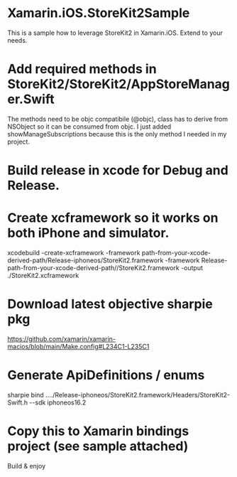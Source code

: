 # Xamarin.iOS.StoreKit2Sample
This is a sample how to leverage StoreKit2 in Xamarin.iOS. Extend to your needs.

# Add required methods in StoreKit2/StoreKit2/AppStoreManager.Swift
The methods need to be objc compatibile (@objc), class has to derive from NSObject so it can be consumed from objc.
I just added showManageSubscriptions because this is the only method I needed in my project.


# Build release in xcode for Debug and Release.

# Create xcframework so it works on both iPhone and simulator.

xcodebuild -create-xcframework -framework path-from-your-xcode-derived-path/Release-iphoneos/StoreKit2.framework -framework Release-path-from-your-xcode-derived-path//StoreKit2.framework -output ./StoreKit2.xcframework

# Download latest objective sharpie pkg

https://github.com/xamarin/xamarin-macios/blob/main/Make.config#L234C1-L235C1

# Generate ApiDefinitions / enums
sharpie bind ..../Release-iphoneos/StoreKit2.framework/Headers/StoreKit2-Swift.h --sdk iphoneos16.2

# Copy this to Xamarin bindings project (see sample attached)
Build & enjoy
